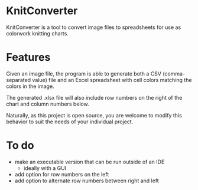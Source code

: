 # KnitConverter

KnitConverter is a tool to convert image files to spreadsheets for use as colorwork knitting charts.

# Features

Given an image file, the program is able to generate both a CSV (comma-separated value) file and an Excel spreadsheet with cell colors matching the colors in the image.

The generated .xlsx file will also include row numbers on the right of the chart and column numbers below.

Naturally, as this project is open source, you are welcome to modify this behavior to suit the needs of your individual project.

# To do

- make an executable version that can be run outside of an IDE
  - ideally with a GUI
- add option for row numbers on the left
- add option to alternate row numbers between right and left
